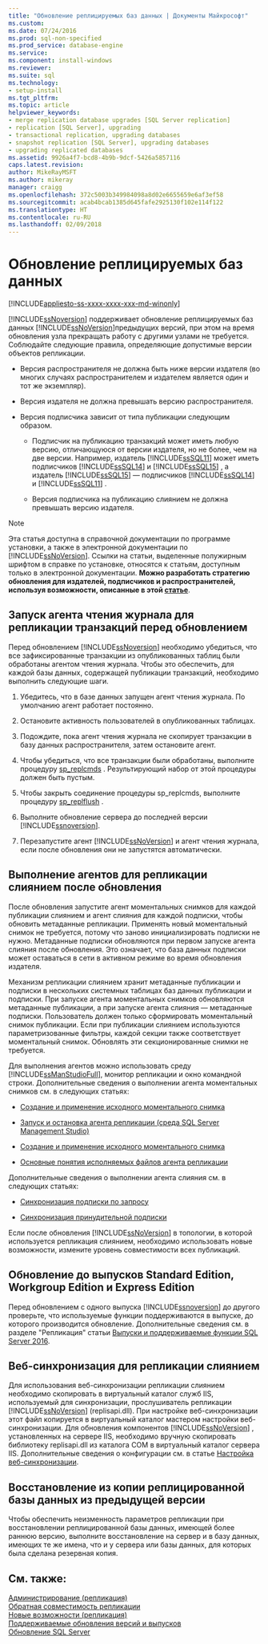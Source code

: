 ```yaml
---
title: "Обновление реплицируемых баз данных | Документы Майкрософт"
ms.custom: 
ms.date: 07/24/2016
ms.prod: sql-non-specified
ms.prod_service: database-engine
ms.service: 
ms.component: install-windows
ms.reviewer: 
ms.suite: sql
ms.technology:
- setup-install
ms.tgt_pltfrm: 
ms.topic: article
helpviewer_keywords:
- merge replication database upgrades [SQL Server replication]
- replication [SQL Server], upgrading
- transactional replication, upgrading databases
- snapshot replication [SQL Server], upgrading databases
- upgrading replicated databases
ms.assetid: 9926a4f7-bcd8-4b9b-9dcf-5426a5857116
caps.latest.revision: 
author: MikeRayMSFT
ms.author: mikeray
manager: craigg
ms.openlocfilehash: 372c5003b349984098a8d02e6655659e6af3ef58
ms.sourcegitcommit: acab4bcab1385d645fafe2925130f102e114f122
ms.translationtype: HT
ms.contentlocale: ru-RU
ms.lasthandoff: 02/09/2018
---
```

# <a name="upgrade-replicated-databases"></a>Обновление реплицируемых баз данных

[!INCLUDE[appliesto-ss-xxxx-xxxx-xxx-md-winonly](../../includes/appliesto-ss-xxxx-xxxx-xxx-md-winonly.md)]
  
  [!INCLUDE[ssNoversion](../../includes/ssnoversion-md.md)] поддерживает обновление реплицируемых баз данных [!INCLUDE[ssNoVersion](../../includes/ssnoversion-md.md)]предыдущих версий, при этом на время обновления узла прекращать работу с другими узлами не требуется. Соблюдайте следующие правила, определяющие допустимые версии объектов репликации.  
  
-   Версия распространителя не должна быть ниже версии издателя (во многих случаях распространителем и издателем является один и тот же экземпляр).  
  
-   Версия издателя не должна превышать версию распространителя.  
  
-   Версия подписчика зависит от типа публикации следующим образом.  
  
    -   Подписчик на публикацию транзакций может иметь любую версию, отличающуюся от версии издателя, но не более, чем на две версии. Например, издатель [!INCLUDE[ssSQL11](../../includes/sssql11-md.md)] может иметь подписчиков [!INCLUDE[ssSQL14](../../includes/sssql14-md.md)] и [!INCLUDE[ssSQL15](../../includes/sssql15-md.md)] , а издатель [!INCLUDE[ssSQL15](../../includes/sssql15-md.md)] — подписчиков [!INCLUDE[ssSQL14](../../includes/sssql14-md.md)] и  [!INCLUDE[ssSQL11](../../includes/sssql11-md.md)] .  
  
    -   Версия подписчика на публикацию слиянием не должна превышать версию издателя.  
  
> [!NOTE]  
>  Эта статья доступна в справочной документации по программе установки, а также в электронной документации по [!INCLUDE[ssNoVersion](../../includes/ssnoversion-md.md)]. Ссылки на статьи, выделенные полужирным шрифтом в справке по установке, относятся к статьям, доступным только в электронной документации. **Можно разработать стратегию обновления для издателей, подписчиков и распространителей, используя возможности, описанные в этой [статье](https://blogs.msdn.microsoft.com/sql_server_team/upgrading-a-replication-topology-to-sql-server-2016/)**. 
  
## <a name="run-the-log-reader-agent-for-transactional-replication-before-upgrade"></a>Запуск агента чтения журнала для репликации транзакций перед обновлением  
 Перед обновлением [!INCLUDE[ssNoversion](../../includes/ssnoversion-md.md)] необходимо убедиться, что все зафиксированные транзакции из опубликованных таблиц были обработаны агентом чтения журнала. Чтобы это обеспечить, для каждой базы данных, содержащей публикации транзакций, необходимо выполнить следующие шаги.  
  
1.  Убедитесь, что в базе данных запущен агент чтения журнала. По умолчанию агент работает постоянно.  
  
2.  Остановите активность пользователей в опубликованных таблицах.  
  
3.  Подождите, пока агент чтения журнала не скопирует транзакции в базу данных распространителя, затем остановите агент.  
  
4.  Чтобы убедиться, что все транзакции были обработаны, выполните процедуру [sp_replcmds](../../relational-databases/system-stored-procedures/sp-replcmds-transact-sql.md) . Результирующий набор от этой процедуры должен быть пустым.  
  
5.  Чтобы закрыть соединение процедуры sp_replcmds, выполните процедуру [sp_replflush](../../relational-databases/system-stored-procedures/sp-replflush-transact-sql.md) .  
  
6.  Выполните обновление сервера до последней версии [!INCLUDE[ssnoversion](../../includes/ssnoversion-md.md)].  
  
7.  Перезапустите агент [!INCLUDE[ssNoVersion](../../includes/ssnoversion-md.md)] и агент чтения журнала, если после обновления они не запустятся автоматически.  
  
## <a name="run-agents-for-merge-replication-after-upgrade"></a>Выполнение агентов для репликации слиянием после обновления  
 После обновления запустите агент моментальных снимков для каждой публикации слиянием и агент слияния для каждой подписки, чтобы обновить метаданные репликации. Применять новый моментальный снимок не требуется, потому что заново инициализировать подписки не нужно. Метаданные подписки обновляются при первом запуске агента слияния после обновления. Это означает, что база данных подписки может оставаться в сети в активном режиме во время обновления издателя.  
  
 Механизм репликации слиянием хранит метаданные публикации и подписки в нескольких системных таблицах баз данных публикации и подписки. При запуске агента моментальных снимков обновляются метаданные публикации, а при запуске агента слияния — метаданные подписки. Пользователь должен только сформировать моментальный снимок публикации. Если при публикации слиянием используются параметризованные фильтры, каждой секции также соответствует моментальный снимок. Обновлять эти секционированные снимки не требуется.  
  
 Для выполнения агентов можно использовать среду [!INCLUDE[ssManStudioFull](../../includes/ssmanstudiofull-md.md)], монитор репликации и окно командной строки. Дополнительные сведения о выполнении агента моментальных снимков см. в следующих статьях:  
  
-   [Создание и применение исходного моментального снимка](../../relational-databases/replication/create-and-apply-the-initial-snapshot.md)  
  
-   [Запуск и остановка агента репликации (среда SQL Server Management Studio)](../../relational-databases/replication/agents/start-and-stop-a-replication-agent-sql-server-management-studio.md)  
  
-   [Создание и применение исходного моментального снимка](../../relational-databases/replication/create-and-apply-the-initial-snapshot.md)  
  
-   [Основные понятия исполняемых файлов агента репликации](../../relational-databases/replication/concepts/replication-agent-executables-concepts.md)  
  
 Дополнительные сведения о выполнении агента слияния см. в следующих статьях:  
  
-   [Синхронизация подписки по запросу](../../relational-databases/replication/synchronize-a-pull-subscription.md)  
  
-   [Синхронизация принудительной подписки](../../relational-databases/replication/synchronize-a-push-subscription.md)  
  
 Если после обновления [!INCLUDE[ssNoVersion](../../includes/ssnoversion-md.md)] в топологии, в которой используется репликация слиянием, необходимо использовать новые возможности, измените уровень совместимости всех публикаций.  
  
## <a name="upgrading-to-standard-workgroup-or-express-editions"></a>Обновление до выпусков Standard Edition, Workgroup Edition и Express Edition  
 Перед обновлением с одного выпуска [!INCLUDE[ssnoversion](../../includes/ssnoversion-md.md)] до другого проверьте, что используемые функции поддерживаются в выпуске, до которого производится обновление. Дополнительные сведения см. в разделе "Репликация" статьи [Выпуски и поддерживаемые функции SQL Server 2016](../../sql-server/editions-and-components-of-sql-server-2017.md).  
  
## <a name="web-synchronization-for-merge-replication"></a>Веб-синхронизация для репликации слиянием  
 Для использования веб-синхронизации репликации слиянием необходимо скопировать в виртуальный каталог служб IIS, используемый для синхронизации, прослушиватель репликации [!INCLUDE[ssNoVersion](../../includes/ssnoversion-md.md)] (replisapi.dll). При настройке веб-синхронизации этот файл копируется в виртуальный каталог мастером настройки веб-синхронизации. Для обновления компонентов [!INCLUDE[ssNoVersion](../../includes/ssnoversion-md.md)] , установленных на сервере IIS, необходимо вручную скопировать библиотеку replisapi.dll из каталога COM в виртуальный каталог сервера IIS. Дополнительные сведения о конфигурации см. в статье [Настройка веб-синхронизации](../../relational-databases/replication/configure-web-synchronization.md).  
  
## <a name="restoring-a-replicated-database-from-an-earlier-version"></a>Восстановление из копии реплицированной базы данных из предыдущей версии  
 Чтобы обеспечить неизменность параметров репликации при восстановлении реплицированной базы данных, имеющей более раннюю версию, выполните восстановление на сервер и в базу данных, имеющих те же имена, что и у сервера или базы данных, для которых была сделана резервная копия.  
  
## <a name="see-also"></a>См. также:  
 [Администрирование (репликация)](../../relational-databases/replication/administration/administration-replication.md)   
 [Обратная совместимость репликации](../../relational-databases/replication/replication-backward-compatibility.md)   
 [Новые возможности (репликация)](../../relational-databases/replication/what-s-new-replication.md)   
 [Поддерживаемые обновления версий и выпусков](../../database-engine/install-windows/supported-version-and-edition-upgrades.md)   
 [Обновление SQL Server](../../database-engine/install-windows/upgrade-sql-server.md)  
  
  
